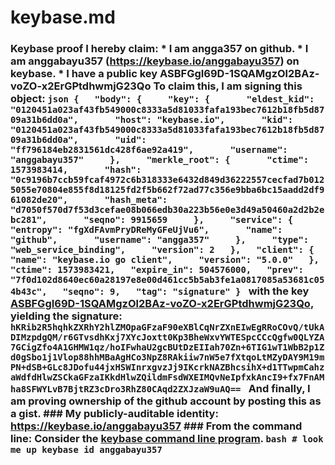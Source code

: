 # keybase.md
### Keybase proof  I hereby claim:    * I am angga357 on github.   * I am anggabayu357 (https://keybase.io/anggabayu357) on keybase.   * I have a public key ASBFGgI69D-1SQAMgzOl2BAz-voZO-x2ErGPtdhwmjG23Qo  To claim this, I am signing this object:  ```json {   "body": {     "key": {       "eldest_kid": "0120451a023af43fb549000c8333a5d81033fafa193bec7612b18fb5d8709a31b6dd0a",       "host": "keybase.io",       "kid": "0120451a023af43fb549000c8333a5d81033fafa193bec7612b18fb5d8709a31b6dd0a",       "uid": "ff796184eb2831561dc428f6ae92a419",       "username": "anggabayu357"     },     "merkle_root": {       "ctime": 1573983414,       "hash": "0c9196b7ccb59fcaf4972c6b318333e6432d849d36222557cecfad7b0125055e70804e855f8d18125fd2f5b662f72ad77c356e9bba6bc15aadd2df961082de20",       "hash_meta": "d7050f570d7f53d3cefae08b066edb30a223b56e0e3d49a50460a2d2b2ebc281",       "seqno": 9915659     },     "service": {       "entropy": "fgXdFAvmPryDReMyGFeUjVu6",       "name": "github",       "username": "angga357"     },     "type": "web_service_binding",     "version": 2   },   "client": {     "name": "keybase.io go client",     "version": "5.0.0"   },   "ctime": 1573983421,   "expire_in": 504576000,   "prev": "7f0d102d8640ec60a28197e8e00d461cc5b5ab3fe1a0817085a53681c054b43c",   "seqno": 9,   "tag": "signature" } ```  with the key [ASBFGgI69D-1SQAMgzOl2BAz-voZO-x2ErGPtdhwmjG23Qo](https://keybase.io/anggabayu357), yielding the signature:  ``` hKRib2R5hqhkZXRhY2hlZMOpaGFzaF90eXBlCqNrZXnEIwEgRRoCOvQ/tUkADIMzpdgQM/r6GTvsdhKxj7XYcJoxtt0Kp3BheWxvYWTESpcCCcQgfw0QLYZA7GCigZfo4A1GHMW1qz/hoIFwhaU2gcBUtDzEIIah70Zn+6TIG1wT1WbB2p1Zd0gSbo1j1Vlop88hhMBaAgHCo3NpZ8RAkiiw7nW5e7fXtqoLtMZyDAY9M19mPN+dSB+GLc8JDofu44jxHSWInrxgvzJj9IKcrkNAZBhcsihX+d1TTwpmCahzaWdfdHlwZSCkaGFzaIKkdHlwZQildmFsdWXEIMQvNeIpfxkAncI9+fx7FnAMha8SFWYLvB7BjtRZ3cDro3RhZ80CAqd2ZXJzaW9uAQ==  ```  And finally, I am proving ownership of the github account by posting this as a gist.  ### My publicly-auditable identity:  https://keybase.io/anggabayu357  ### From the command line:  Consider the [keybase command line program](https://keybase.io/download).  ```bash # look me up keybase id anggabayu357 ```
